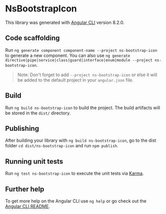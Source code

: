 # NsBootstrapIcon

This library was generated with [Angular CLI](https://github.com/angular/angular-cli) version 8.2.0.

## Code scaffolding

Run `ng generate component component-name --project ns-bootstrap-icon` to generate a new component. You can also use `ng generate directive|pipe|service|class|guard|interface|enum|module --project ns-bootstrap-icon`.
> Note: Don't forget to add `--project ns-bootstrap-icon` or else it will be added to the default project in your `angular.json` file. 

## Build

Run `ng build ns-bootstrap-icon` to build the project. The build artifacts will be stored in the `dist/` directory.

## Publishing

After building your library with `ng build ns-bootstrap-icon`, go to the dist folder `cd dist/ns-bootstrap-icon` and run `npm publish`.

## Running unit tests

Run `ng test ns-bootstrap-icon` to execute the unit tests via [Karma](https://karma-runner.github.io).

## Further help

To get more help on the Angular CLI use `ng help` or go check out the [Angular CLI README](https://github.com/angular/angular-cli/blob/master/README.md).
